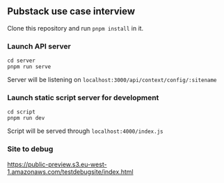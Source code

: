## Pubstack use case interview 

Clone this repository and run `pnpm install` in it.  

### Launch API server

```
cd server
pnpm run serve
```

Server will be listening on `localhost:3000/api/context/config/:sitename`

### Launch static script server for development 

```
cd script
pnpm run dev
```

Script will be served through `localhost:4000/index.js`

### Site to debug

https://public-preview.s3.eu-west-1.amazonaws.com/testdebugsite/index.html
